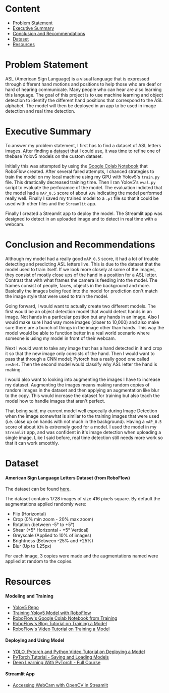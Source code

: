 # Content
- [Problem Statement](#Problem-Statement)
- [Executive Summary](#Executive-Summary)
- [Conclusion and Recommendations](#Conclusion-and-Recommendations)
- [Dataset](#Dataset)
- [Resources](#Resources)


# Problem Statement
ASL (American Sign Language) is a visual language that is expressed through different hand motions and positions to help those who are deaf or hard of hearing communicate. Many people who can hear are also learning this language. The goal of this project is to use machine learning and object detection to identify the different hand positions that correspond to the ASL alphabet. The model will then be deployed in an app to be used in image detection and real time detection.


# Executive Summary
To answer my problem statement, I first has to find a dataset of ASL letters images. After finding a [dataset](#Dataset) that I could use, it was time to refine one of thebase Yolov5 models on the custom dataset. 

Initially this was attempted by using the [Google Colab Notebook](#Resources) that RoboFlow created. After several failed attempts, I chanced strategies to train the model on my local machine using my GPU with Yolov5's `train.py` file. This drastically decreased training time. Then I ran Yolov5's `eval.py` script to evaluate the perforamce of the model. The evaluation indicted that the model had a `mAP_0.5` score of about `93%` indicating the model performed really well. Finally I saved my trained model to a `.pt` file so that it could be used with other files and the `Streamlit` app.

Finally I created a Streamlit app to deploy the model. The Streamlit app was designed to detect in an uploaded image and to detect in real time with a webcam.


# Conclusion and Recommendations
Although my model had a really good `mAP_0.5` score, it had a lot of trouble detecting and predicting ASL letters live. This is due to the dataset that the model used to train itself. If we look more closely at some of the images, they consist of mostly close ups of the hand in a position for a ASL letter. Contrast that with what frames the camera is feeding into the model. The frames consist of people, faces, objects in the background and more. Basically the images being feed into the model for prediction don't match the image style that were used to train the model.

Going forward, I would want to actually create two different models. The first would be an object detection model that would detect hands in an image. Not hands in a particular position but any hands in an image. Also I would make sure I had way more images (closer to 10,000) and also make sure there are a bunch of things in the image other than hands. This way the model would be able to function better in a real world scenario where someone is using my model in front of their webcam.

Next I would want to take any image that has a hand detected in it and crop it so that the new image only consists of the hand. Then I would want to pass that through a CNN model; Pytorch has a really good one called `resNet`. Then the second model would classify why ASL letter the hand is making.

I would also want to looking into augmenting the images I have to increase my dataset. Augmenting the images means making random copies of random images in the dataset and then applying an augmentation like blur to the copy. This would increase the dataset for training but also teach the model how to handle images that aren't perfect.

That being said, my current model well especally during Image Detection when the image somewhat is similar to the training images that were used (i.e. close up on hands with not much in the background). Having a `mAP_0.5` score of about `93%` is extremely good for a model. I used the model in my `Streamlit` app, and was confident in it's image detection when uploading a single image. Like I said before, real time detection still needs more work so that it can work smoothly.


# Dataset
#### American Sign Language Letters Dataset (from RoboFlow)
The dataset can be found [here](https://public.roboflow.com/object-detection/american-sign-language-letters).

The dataset contains 1728 images of size 416 pixels square. By default the augmentations applied randomly were:

- Flip (Horizontal)
- Crop (0% min zoom - 20% max zoom)
- Rotation (between -5° to +5°)
- Shear (±5° Horizontal - ±5° Vertical)
- Greyscale (Applied to 10% of images)
- Brightness (Between -25% and +25%)
- Blur (Up to 1.25px)

For each image, 3 copies were made and the augmentations named were applied at random to the copies.


# Resources


#### Modeling and Training
- [Yolov5 Repo](https://github.com/ultralytics/yolov5)
- [Training Yolov5 Model with RoboFlow](https://blog.roboflow.com/how-to-train-yolov5-on-a-custom-dataset/)
- [RoboFlow's Google Colab Notebook from Training](https://colab.research.google.com/drive/1gDZ2xcTOgR39tGGs-EZ6i3RTs16wmzZQ)
- [RoboFlow's Blog Tutorial on Training a Model](https://blog.roboflow.com/how-to-train-yolov5-on-a-custom-dataset/)
- [RoboFlow's Video Tutorial on Training a Model](https://youtu.be/MdF6x6ZmLAY)

#### Deploying and Using Model
- [YOLO, Pytorch and Python Video Tutorial on Deploying a Model](https://youtu.be/tFNJGim3FXw)
- [PyTorch Tutorial - Saving and Loading Models](https://youtu.be/9L9jEOwRrCg)
- [Deep Learning With PyTorch - Full Course](https://youtu.be/c36lUUr864M)

#### Streamlit App
- [Accessing WebCam with OpenCV in Streamlit](https://youtu.be/tkFsqTjoaVM)
